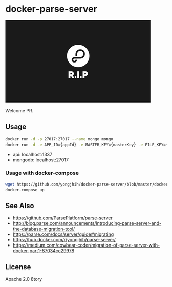 # docker-parse-server

![](art/parse-rip-32dp.png)

Welcome PR.

## Usage

```sh
docker run -d -p 27017:27017 --name mongo mongo
docker run -d -e APP_ID={appId} -e MASTER_KEY={masterKey} -e FILE_KEY={fileKey} --link mongo yongjhih/parse-server
```

* api: localhost:1337
* mongodb: localhost:27017

### Usage with docker-compose

```sh
wget https://github.com/yongjhih/docker-parse-server/blob/master/docker-compose.yml
docker-compose up
```

## See Also

* https://github.com/ParsePlatform/parse-server
* http://blog.parse.com/announcements/introducing-parse-server-and-the-database-migration-tool/
* https://parse.com/docs/server/guide#migrating
* https://hub.docker.com/r/yongjhih/parse-server/
* https://medium.com/cowbear-coder/migration-of-parse-server-with-docker-part1-87034cc29978

## License

Apache 2.0 8tory
